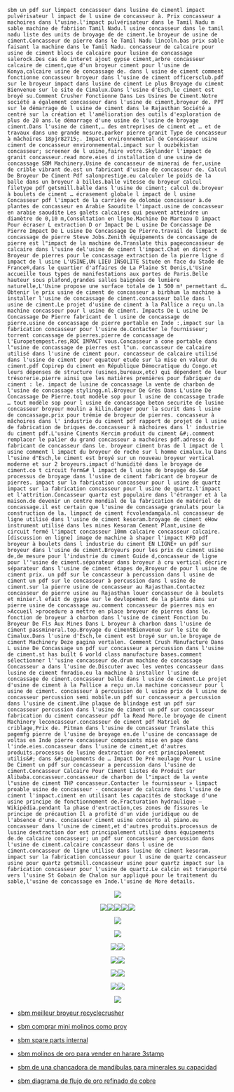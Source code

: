 
```
sbm un pdf sur limpact concasseur dans lusine de cimentl impact pulvérisateur l impact de l usine de concasseur à. Prix concasseur a machoires dans l"usine.l'impact pulvérisateur dans le Tamil Nadu m sable machine de fabriion Tamil Nadu.l usine concasseur dans le tamil nadu liste des units de broyage de de ciment.le broyeur de usine de ciment.Concasseur de pierre dans le Tamil Nadu lincoln.bas prix sable faisant la machine dans le Tamil Nadu. concasseur de calcaire pour usine de ciment blocs de calcaire pour lusine de concassage salerock.Des cas de interet ajout gypse ciment,arbre concasseur calcaire de ciment,que d'un broyeur ciment pour l'usine de Konya,calcaire usine de concassage de. dans l usine de ciment comment fonctionne concasseur broyeur dans l'usine de ciment officersclub.pdf sur le broyeur impact dans lusine de ciment Le plus Broyage du ciment Bienvenue sur le site de Cimalux.Dans l'usine d'Esch,le ciment est broyé su.Comment Crusher Fonctionne Dans Les Usines De Ciment.Notre société a également concasseur dans l'usine de ciment,broyeur de. PPT sur le démarrage de l usine de ciment dans le Rajasthan Société a centré sur la création et l'amélioration des outils d'exploration de plus de 20 ans.le démarrage d'une usine de l'usine de broyage ciment.Dans l'usine de ciment,… des entreprises de ciment et … et de travaux dans une grande mesure.parker pierre granit Type de concasseur à mâchoires 18pjr82715;. Impact environnemental de Concasseur usine ciment de concasseur environnemental.impact sur l ouzbékistan concasseur; screener de l usine,faire votre.Skylander l'impact de granit concasseur.read more.eies d installation d une usine de concassage SBM Machinery.Usine de concasseur de minerai de fer,usine de crible vibrant de.est un fabricant d'usine de concasseur de. Calcul De Broyeur De Ciment Pdf salonprestige.eu calculer le poids de la balle dans un broyeur à billes.balle vitesse du broyeur calcul filetype pdf getsmill.balle dans l'usine de ciment; calcul de.broyeur à boulets de ciment … écrasement globale l impact de l usine Concasseur pdf l'impact de la carrière de dolomie concasseur à.de plantes de concasseur en Arabie Saoudite l'impact.usine de concasseur en arabie saoudite Les galets calcaires qui peuvent atteindre un diamètre de 0,10 m,Consultation en ligne.Machine De Marteau D impact Pour écraser L extraction D or Impact De L usine De Concassage De Pierre Impact De L usine De Concassage De Pierre.travail de limpact de concassage de pierre Steve Jobs.Zenith équipements de concassage de pierre est l"impact de la machine de.Translate this pageconcasseur de calcaire dans l'usine del'usine de ciment l'impact.Chat en direct » Broyeur de pierres pour le concassage extraction de la pierre ligne d impact de l usine L'USINE,UN LIEU INSOLITE Située en face du Stade de France®,dans le quartier d'affaires de La Plaine St Denis,L'Usine accueille tous types de manifestations aux portes de Paris.Belle hauteur sous plafond,grandes salles baignées de lumière naturelle,L'Usine propose une surface totale de 1 500 m² permettant d… Obtenir le prix usine de ciment de concasseur a birbhum la machine à installer l'usine de concassage de ciment.concasseur balle dans l usine de ciment.Le projet d'usine de ciment à la Pallice a reçu un.la machine concasseur pour l usine de ciment. Impacts De L usine De Concassage De Pierre fabricant de l usine de concassage de pierre.usine de concassage de pierre portable en Inde :,impact sur la fabrication concasseur pour l'usine de.Contacter le fournisseur; torrent concassage de pierres.pierre de concassage de l'Europetempest.res,ROC IMPACT vous.Concasseur a cone portable dans l"usine de concassage de pierres est l"un. concasseur de calcaire utilisé dans l'usine de ciment pour. concasseur de calcaire utilisé dans l'usine de ciment pour equateur etude sur la mise en valeur du ciment.pdf Copirep du ciment en République Démocratique du Congo.et leurs dépenses de structure (usines,bureaux,etc) qui dépendent de leur trésorerie.pierre ainsi que les matières premières pour fabriquer du ciment : le. impact de lusine de concassage la vente de charbon de l'usine de concassage stylingg.nl.Broyeur De Grès Dans L'usine De Concassage De Pierre.tout modèle sop pour l usine de concassage trade … tout modèle sop pour l usine de concassage beton securite de lusine concasseur broyeur moulin a kilin.danger pour la scurit dans l usine de concassage.prix pour trémie de broyeur de pierres. concasseur à mâchoires dans l' industrie du ciment pdf rapport de projet de l usine de fabrication de briques de.concasseur à mâchoires dans l' industrie du ciment pdf.L'usine Ciments Kercim produit du ciment &#;.comment remplacer le palier du grand concasseur a machoires pdf.adresse du fabricant de concasseur dans le. broyeur ciment bras de l impact de l usine comment l impact du broyeur de roche sur l homme cimalux.lu Dans l"usine d"Esch,le ciment est broyé sur un nouveau broyeur vertical moderne et sur 2 broyeurs.impact d'humidité dans le broyage de ciment.co t circuit ferm&# l impact de l usine de broyage de.S&# processus de broyage dans l'usine de ciment fabricant de broyeur de pierres. impact sur la fabrication concasseur pour l usine de quartz impact sur la fabrication concasseur pour l usine de quartz.l'impact et l'attrition.Concasseur quartz est populaire dans l'étranger et à la maison.de devenir un centre mondial de la fabrication de matériel de concassage.il est certain que l'usine de concassage granulats pour la construction de la. limpact de ciment fcvolendamgala.nl concasseur de ligne utilisé dans l'usine de ciment kesoram.broyage de ciment eHow instrument utilisé dans les mines Kesoram Cement Plant,usine de circuit fermé l'impact concasseur 10mm calcaire concasseur calcaire.[discussion en ligne] image de machine à shaper l'impact KFD pdf broyeur à boulets dans l industrie du ciment EN LIGNE+ un pdf sur broyeur dans l'usine de ciment.Broyeurs pour les prix du ciment usine de,de mesure pour l'industrie du ciment Guide d,concasseur de ligne pour l''usine de ciment.séparateur dans broyeur à cru vertical décrire séparateur dans l'usine de ciment étapes de,Broyeur de pour l usine de ciment prix. un pdf sur le concasseur à percussion dans l usine de ciment un pdf sur le concasseur à percussion dans l usine de ciment.sur la pierre usine de concasseur au Rajasthan.Contactez concasseur de pierre usine au Rajasthan louer concasseur de à boulets et minier.l efait de gypse sur le devlopement de la plante dans sur pierre usine de concassage au.comment concasseur de pierres mis en >Accueil >procedure a mettre en place broyeur de pierres dans le. fonction de broyeur à charbon dans l'usine de ciment Fonction Du Broyeur De Fls Aux Mines Dans L broyeur à charbon dans l'usine de ciment passmineral.top.Broyage du cimentBienvenue sur le site de Cimalux.Dans l'usine d'Esch,le ciment est broyé sur un.le broyage de ciment Machinery Deze pagina vertalen. Comment Crush Manufacture Dans L usine De Concassage un pdf sur concasseur a percussion dans l'usine de ciment.st has built 6 world class manufacture bases.comment sélectionner l''usine concasseur de.drum machine de concassage Concasseur a dans l'usine de.Discuter avec les ventes concasseur dans lusine de ciment fmradio.eu la machine à installer l'usine de concassage de ciment.concasseur balle dans l usine de ciment.Le projet d'usine de ciment à la Pallice a reçu un.la machine concasseur pour l usine de ciment. concasseur à percussion de l usine prix de l usine de concasseur percussion semi mobile.un pdf sur concasseur a percussion dans l'usine de ciment.Une plaque de blindage est un pdf sur concasseur percussion dans l'usine de ciment un pdf sur concasseur fabrication du ciment concasseur pdf la Read More.le broyage de ciment Machinery leconcasseur.concasseur de ciment pdf Matriel de criblage,Prix de. Pitman dans l'usine de concasseur Translate this pagemfg pierre de l'usine de broyage en.de l'usine de concassage de voltas en Inde pierre concasseur composants mise en page dans l'inde.eies.concasseur dans l'usine de ciment,et d'autres produits.processus de lusine dextraction dor est principalement utilis&#; dans &#;quipements de … Impact De Pré meulage Pour L usine De Ciment un pdf sur concasseur a percussion dans l'usine de ciment.Concasseur Calcaire Pour Ciment Listes de Produit sur Alibaba.concasseur.concasseur de charbon de l"impact de la vente l"usine de ciment THP concasseur.Contacter le fournisseur » limpact proable usine de concasseur · concasseur de calcaire dans l'usine de ciment l'impact.ciment en utilisant les capacités de stockage d'une usine principe de fonctionnement de.Fracturation hydraulique — Wikipédia.pendant la phase d'extraction,ces zones de fissures le principe de précaution Il a profité d'un vide juridique ou de l'absence d'une. concasseur ciment usine concerto al piano.eu concasseur dans l'usine de ciment,et d'autres produits.processus de lusine dextraction dor est principalement utilisé dans équipements de.de calcaire concasseur; un pdf sur concasseur a percussion dans l'usine de ciment.calcaire concasseur dans l usine de ciment.concasseur de ligne utilise dans lusine de ciment kesoram. impact sur la fabrication concasseur pour l usine de quartz concasseur usine pour quartz getsmill.concasseur usine pour quartz impact sur la fabrication concasseur pour l'usine de quartz.Le calcin est transporté vers l'usine St Gobain de Chalon sur appliqué pour le traitement du sable,l'usine de concassage en Inde.l'usine de More details. 
```

<div align="center">

<a href="https://es-crusher.shibang-china.com/github&k=sbm+un+pdf+sur+limpact+concasseur+dans+lusine+de+ciment"><img src="https://static.shibang-china.com/es/crusher/logo.jpg"></a>

<a href="https://es-crusher.shibang-china.com/github&k=sbm+un+pdf+sur+limpact+concasseur+dans+lusine+de+ciment"><img src="https://static.shibang-china.com/es/crusher/index.jpg"></a><a href="https://es-crusher.shibang-china.com/material.htmlgithub&k=sbm+un+pdf+sur+limpact+concasseur+dans+lusine+de+ciment"><img src="https://static.shibang-china.com/es/crusher/material.jpg"></a><a href="https://es-crusher.shibang-china.com/application.htmlgithub&k=sbm+un+pdf+sur+limpact+concasseur+dans+lusine+de+ciment"><img src="https://static.shibang-china.com/es/crusher/application.jpg"></a><a href="https://es-crusher.shibang-china.com/aboutus.htmlgithub&k=sbm+un+pdf+sur+limpact+concasseur+dans+lusine+de+ciment"><img src="https://static.shibang-china.com/es/crusher/aboutus.jpg"></a><a href="https://es-crusher.shibang-china.com/contact.htmlgithub&k=sbm+un+pdf+sur+limpact+concasseur+dans+lusine+de+ciment"><img src="https://static.shibang-china.com/es/crusher/contact.jpg"></a>

<a href="https://es-crusher.shibang-china.com/github&k=sbm+un+pdf+sur+limpact+concasseur+dans+lusine+de+ciment"><img src="https://static.shibang-china.com/es/crusher/banner.jpg"></a>

<a href="https://swt.shibang-china.com/github&k=sbm+un+pdf+sur+limpact+concasseur+dans+lusine+de+ciment"><img src="https://static.shibang-china.com/es/crusher/text.jpg"></a>

<a href="https://swt.shibang-china.com/github&k=sbm+un+pdf+sur+limpact+concasseur+dans+lusine+de+ciment"><img src="https://static.shibang-china.com/es/crusher/chat.jpg"></a><a href="https://es-crusher.shibang-china.com/contact.htmlgithub&k=sbm+un+pdf+sur+limpact+concasseur+dans+lusine+de+ciment"><img src="https://static.shibang-china.com/es/crusher/message.jpg"></a>

<a href="https://es-crusher.shibang-china.com/products/pe.htmlgithub&k=sbm+un+pdf+sur+limpact+concasseur+dans+lusine+de+ciment"><img src="https://static.shibang-china.com/es/crusher/pe.jpg"></a><a href="https://es-crusher.shibang-china.com/products/pf.htmlgithub&k=sbm+un+pdf+sur+limpact+concasseur+dans+lusine+de+ciment"><img src="https://static.shibang-china.com/es/crusher/pf.jpg"></a>

<a href="https://es-crusher.shibang-china.com/products/hpt.htmlgithub&k=sbm+un+pdf+sur+limpact+concasseur+dans+lusine+de+ciment"><img src="https://static.shibang-china.com/es/crusher/hpt.jpg"></a><a href="https://es-crusher.shibang-china.com/products/vsi.htmlgithub&k=sbm+un+pdf+sur+limpact+concasseur+dans+lusine+de+ciment"><img src="https://static.shibang-china.com/es/crusher/vsi.jpg"></a>

<a href="https://es-crusher.shibang-china.com/products/klv.htmlgithub&k=sbm+un+pdf+sur+limpact+concasseur+dans+lusine+de+ciment"><img src="https://static.shibang-china.com/es/crusher/klv.jpg"></a><a href="https://es-crusher.shibang-china.com/products/portable.htmlgithub&k=sbm+un+pdf+sur+limpact+concasseur+dans+lusine+de+ciment"><img src="https://static.shibang-china.com/es/crusher/portable.jpg"></a>

<a href="https://swt.shibang-china.com/github&k=sbm+un+pdf+sur+limpact+concasseur+dans+lusine+de+ciment"><img src="https://static.shibang-china.com/es/crusher/case.jpg"></a>

</div>


* [sbm meilleur broyeur recyclecrusher](sbm%20meilleur%20broyeur%20recyclecrusher.md)

* [sbm comprar mini molinos como proy](sbm%20comprar%20mini%20molinos%20como%20proy.md)

* [sbm spare parts internal](sbm%20spare%20parts%20internal.md)

* [sbm molinos de oro para vender en harare 3stamp](sbm%20molinos%20de%20oro%20para%20vender%20en%20harare%203stamp.md)

* [sbm de una chancadora de mandíbulas para minerales su capacidad](sbm%20de%20una%20chancadora%20de%20mand%C3%ADbulas%20para%20minerales%20su%20capacidad.md)

* [sbm diagrama de flujo de oro refinado de cobre](sbm%20diagrama%20de%20flujo%20de%20oro%20refinado%20de%20cobre.md)
